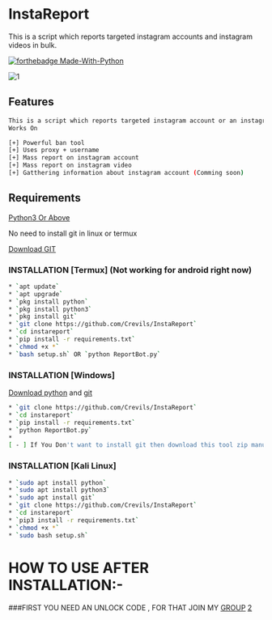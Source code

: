 # InstaReport
This is a script which reports targeted instagram accounts and instagram videos in bulk.


[![forthebadge Made-With-Python](http://ForTheBadge.com/images/badges/made-with-python.svg)](https://www.python.org/)

![1](https://github.com/HacksXploit/InstaGram-MassReport/blob/main/assets/1.gif?raw=true)



## Features
```bash
This is a script which reports targeted instagram account or an instagram video. 
Works On

[+] Powerful ban tool 
[+] Uses proxy + username
[+] Mass report on instagram account
[+] Mass report on instagram video
[+] Gatthering information about instagram account (Comming soon)
```
## Requirements
[Python3 Or Above](https://www.python.org/downloads/)

No need to install git in linux or termux

[Download GIT](https://git-scm.com/downloads)


### INSTALLATION [Termux] (Not working for android right now) 
```bash
* `apt update`
* `apt upgrade`
* `pkg install python`
* `pkg install python3`
* `pkg install git`
* `git clone https://github.com/Crevils/InstaReport`
* `cd instareport`
* `pip install -r requirements.txt`
* `chmod +x *`
* `bash setup.sh` OR `python ReportBot.py`
```

### INSTALLATION [Windows]
[Download python](https://www.python.org/downloads/) and [git](https://git-scm.com/downloads)
```bash
* `git clone https://github.com/Crevils/InstaReport`
* `cd instareport`
* `pip install -r requirements.txt`
* `python ReportBot.py`
* 
[ - ] If You Don't want to install git then download this tool zip manually
```

### INSTALLATION [Kali Linux]
```bash
* `sudo apt install python`
* `sudo apt install python3`
* `sudo apt install git`
* `git clone https://github.com/Crevils/InstaReport`
* `cd instareport`
* `pip3 install -r requirements.txt`
* `chmod +x *`
* `sudo bash setup.sh`
```
# HOW TO USE AFTER INSTALLATION:-
###FIRST YOU NEED AN UNLOCK CODE , FOR THAT JOIN MY [GROUP](https://t.me/HacksXploit)
[2](https://github.com/HacksXploit/InstaGram-MassReport/blob/main/assets/3.gif?raw=true)


